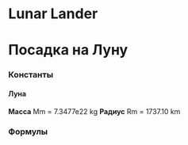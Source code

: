 # Lunar Lander
# Посадка на Луну

### Константы
#### Луна
**Масса** Mm = 7.3477e22 kg
**Радиус** Rm = 1737.10 km

### Формулы

